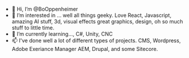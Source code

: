 - 👋 Hi, I’m @BoOppenheimer
- 👀 I’m interested in ... well all things geeky. Love React, Javascript, amazing AI stuff, 3d, visual effects great graphics, design, oh so much stuff to little time.
- 🌱 I’m currently learning..., C#, Unity, CNC  
- 📫 I've done well a lot of different types of projects. 
CMS, Wordpress, Adobe Exeriance Manager AEM, Drupal, and some Sitecore.


<!---
BoOppenheimer/BoOppenheimer is a ✨ special ✨ repository because its `README.md` (this file) appears on your GitHub profile.
You can click the Preview link to take a look at your changes.
--->

